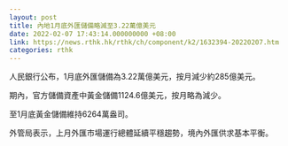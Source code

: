 ```yaml
---
layout: post
title: 內地1月底外匯儲備略減至3.22萬億美元
date: 2022-02-07 17:43:14.000000000 +08:00
link: https://news.rthk.hk/rthk/ch/component/k2/1632394-20220207.htm
categories: rthk
---
```


人民銀行公布，1月底外匯儲備為3.22萬億美元，按月減少約285億美元。

期內，官方儲備資產中黃金儲備1124.6億美元，按月略為減少。

至1月底黃金儲備維持6264萬盎司。

外管局表示，上月外匯市場運行總體延續平穩趨勢，境內外匯供求基本平衡。
